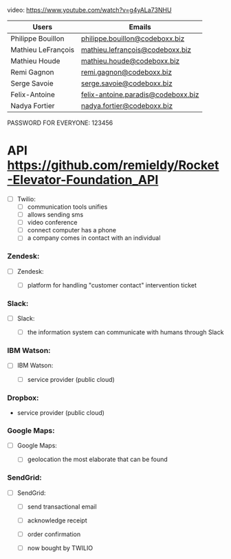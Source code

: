 
video: https://www.youtube.com/watch?v=g4yALa73NHU

| Users  | Emails                    |
| ------------- | ------------------------------ |
| Philippe Bouillon     | philippe.bouillon@codeboxx.biz     |
| Mathieu LeFrançois  | mathieu.lefrançois@codeboxx.biz   |
| Mathieu Houde | mathieu.houde@codeboxx.biz |
| Remi Gagnon | remi.gagnon@codeboxx.biz  |
| Serge Savoie | serge.savoie@codeboxx.biz  |
| Felix-Antoine | felix-antoine.paradis@codeboxx.biz|
| Nadya Fortier  | nadya.fortier@codeboxx.biz   |

PASSWORD FOR EVERYONE: 123456

# API https://github.com/remieldy/Rocket-Elevator-Foundation_API

- [ ] Twilio:
    - [ ] communication tools unifies
    - [ ] allows sending sms
    - [ ] video conference
	- [ ] connect computer has a phone
    - [ ] a company comes in contact with an individual
    
### Zendesk:

- [ ] Zendesk:
    - [ ] platform for handling "customer contact" intervention ticket



### Slack:

- [ ] Slack:
    - [ ] the information system can communicate with humans through Slack



### IBM Watson:

- [ ] IBM Watson:
    - [ ] service provider (public cloud)



### Dropbox:
- service provider (public cloud)


### Google Maps:


- [ ] Google Maps:
    - [ ] geolocation the most elaborate that can be found



### SendGrid:

- [ ] SendGrid:
    - [ ] send transactional email
    - [ ] acknowledge receipt
    - [ ] order confirmation
    - [ ] now bought by TWILIO




